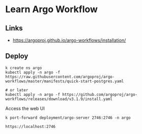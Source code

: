 # Learn Argo Workflow


## Links 

- https://argoproj.github.io/argo-workflows/installation/


## Deploy 

```
k create ns argo
kubectl apply -n argo -f https://raw.githubusercontent.com/argoproj/argo-workflows/master/manifests/quick-start-postgres.yaml

# or later
kubectl apply -n argo -f https://github.com/argoproj/argo-workflows/releases/download/v3.1.9/install.yaml

```



Access the web UI
```
k port-forward deployment/argo-server 2746:2746 -n argo

https://localhost:2746
```

